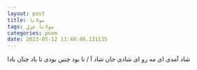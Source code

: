 ```yaml
---
layout: post
title: مولانا
tags: مولانا غزل
categories: poem
date: 2023-05-12 11:49:40.131135
---
```


شاد آمدی ای مه رو ای شادی جان شاد آ / تا بود چنین بودی تا باد چنان بادا